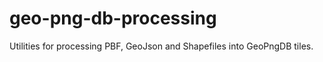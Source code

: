 # geo-png-db-processing
Utilities for processing PBF, GeoJson and Shapefiles into GeoPngDB tiles.



